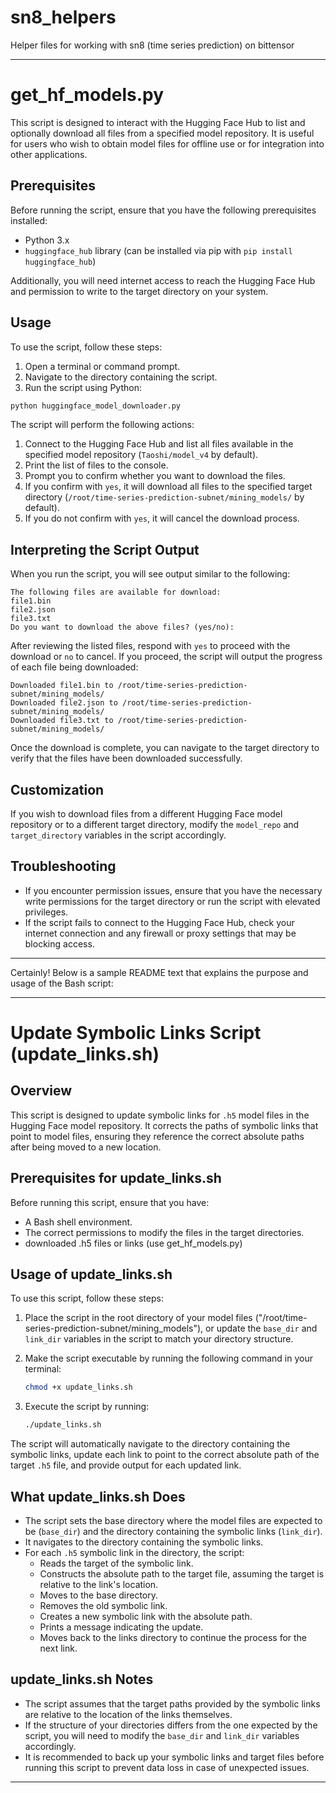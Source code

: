 # sn8_helpers
Helper files for working with sn8 (time series prediction) on bittensor

---

# get_hf_models.py

This script is designed to interact with the Hugging Face Hub to list and optionally download all files from a specified model repository. It is useful for users who wish to obtain model files for offline use or for integration into other applications.

## Prerequisites

Before running the script, ensure that you have the following prerequisites installed:

- Python 3.x
- `huggingface_hub` library (can be installed via pip with `pip install huggingface_hub`)

Additionally, you will need internet access to reach the Hugging Face Hub and permission to write to the target directory on your system.

## Usage

To use the script, follow these steps:

1. Open a terminal or command prompt.
2. Navigate to the directory containing the script.
3. Run the script using Python:

```bash
python huggingface_model_downloader.py
```

The script will perform the following actions:

1. Connect to the Hugging Face Hub and list all files available in the specified model repository (`Taoshi/model_v4` by default).
2. Print the list of files to the console.
3. Prompt you to confirm whether you want to download the files.
4. If you confirm with `yes`, it will download all files to the specified target directory (`/root/time-series-prediction-subnet/mining_models/` by default).
5. If you do not confirm with `yes`, it will cancel the download process.

## Interpreting the Script Output

When you run the script, you will see output similar to the following:

```
The following files are available for download:
file1.bin
file2.json
file3.txt
Do you want to download the above files? (yes/no):
```

After reviewing the listed files, respond with `yes` to proceed with the download or `no` to cancel. If you proceed, the script will output the progress of each file being downloaded:

```
Downloaded file1.bin to /root/time-series-prediction-subnet/mining_models/
Downloaded file2.json to /root/time-series-prediction-subnet/mining_models/
Downloaded file3.txt to /root/time-series-prediction-subnet/mining_models/
```

Once the download is complete, you can navigate to the target directory to verify that the files have been downloaded successfully.

## Customization

If you wish to download files from a different Hugging Face model repository or to a different target directory, modify the `model_repo` and `target_directory` variables in the script accordingly.

## Troubleshooting

- If you encounter permission issues, ensure that you have the necessary write permissions for the target directory or run the script with elevated privileges.
- If the script fails to connect to the Hugging Face Hub, check your internet connection and any firewall or proxy settings that may be blocking access.

---
Certainly! Below is a sample README text that explains the purpose and usage of the Bash script:

---

# Update Symbolic Links Script (update_links.sh)

## Overview

This script is designed to update symbolic links for `.h5` model files in the Hugging Face model repository. It corrects the paths of symbolic links that point to model files, ensuring they reference the correct absolute paths after being moved to a new location.

## Prerequisites for update_links.sh

Before running this script, ensure that you have:

- A Bash shell environment.
- The correct permissions to modify the files in the target directories.
- downloaded .h5 files or links (use get_hf_models.py)

## Usage of update_links.sh

To use this script, follow these steps:

1. Place the script in the root directory of your model files ("/root/time-series-prediction-subnet/mining_models"), or update the `base_dir` and `link_dir` variables in the script to match your directory structure.
2. Make the script executable by running the following command in your terminal:

    ```bash
    chmod +x update_links.sh
    ```

3. Execute the script by running:

    ```bash
    ./update_links.sh
    ```

The script will automatically navigate to the directory containing the symbolic links, update each link to point to the correct absolute path of the target `.h5` file, and provide output for each updated link.

## What update_links.sh Does

- The script sets the base directory where the model files are expected to be (`base_dir`) and the directory containing the symbolic links (`link_dir`).
- It navigates to the directory containing the symbolic links.
- For each `.h5` symbolic link in the directory, the script:
  - Reads the target of the symbolic link.
  - Constructs the absolute path to the target file, assuming the target is relative to the link's location.
  - Moves to the base directory.
  - Removes the old symbolic link.
  - Creates a new symbolic link with the absolute path.
  - Prints a message indicating the update.
  - Moves back to the links directory to continue the process for the next link.

## update_links.sh Notes

- The script assumes that the target paths provided by the symbolic links are relative to the location of the links themselves.
- If the structure of your directories differs from the one expected by the script, you will need to modify the `base_dir` and `link_dir` variables accordingly.
- It is recommended to back up your symbolic links and target files before running this script to prevent data loss in case of unexpected issues.

---
